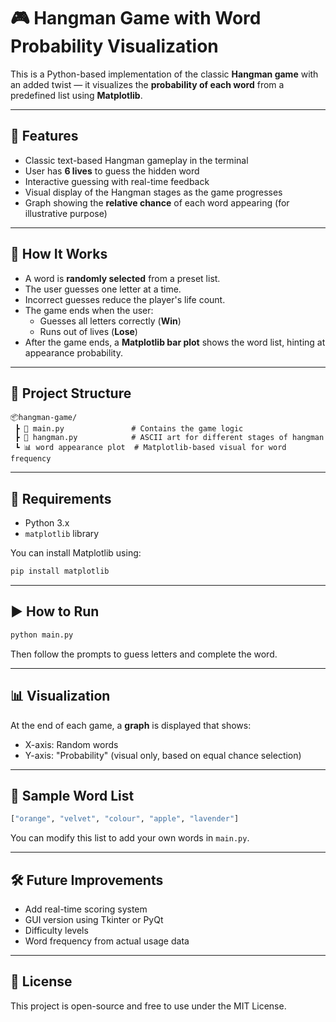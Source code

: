 
# 🎮 Hangman Game with Word Probability Visualization

This is a Python-based implementation of the classic **Hangman game** with an added twist — it visualizes the **probability of each word** from a predefined list using **Matplotlib**.

---

## 🚀 Features

- Classic text-based Hangman gameplay in the terminal
- User has **6 lives** to guess the hidden word
- Interactive guessing with real-time feedback
- Visual display of the Hangman stages as the game progresses
- Graph showing the **relative chance** of each word appearing (for illustrative purpose)

---

## 🧠 How It Works

- A word is **randomly selected** from a preset list.
- The user guesses one letter at a time.
- Incorrect guesses reduce the player's life count.
- The game ends when the user:
  - Guesses all letters correctly (**Win**)
  - Runs out of lives (**Lose**)
- After the game ends, a **Matplotlib bar plot** shows the word list, hinting at appearance probability.

---

## 📁 Project Structure

```
📦hangman-game/
 ┣ 📜 main.py               # Contains the game logic
 ┣ 📜 hangman.py            # ASCII art for different stages of hangman
 ┗ 📊 word appearance plot  # Matplotlib-based visual for word frequency
```

---

## 🧩 Requirements

- Python 3.x
- `matplotlib` library

You can install Matplotlib using:

```bash
pip install matplotlib
```

---

## ▶️ How to Run

```bash
python main.py
```

Then follow the prompts to guess letters and complete the word.

---

## 📊 Visualization

At the end of each game, a **graph** is displayed that shows:
- X-axis: Random words
- Y-axis: "Probability" (visual only, based on equal chance selection)

---

## 📌 Sample Word List

```python
["orange", "velvet", "colour", "apple", "lavender"]
```

You can modify this list to add your own words in `main.py`.

---

## 🛠️ Future Improvements

- Add real-time scoring system
- GUI version using Tkinter or PyQt
- Difficulty levels
- Word frequency from actual usage data

---

## 📄 License

This project is open-source and free to use under the MIT License.
